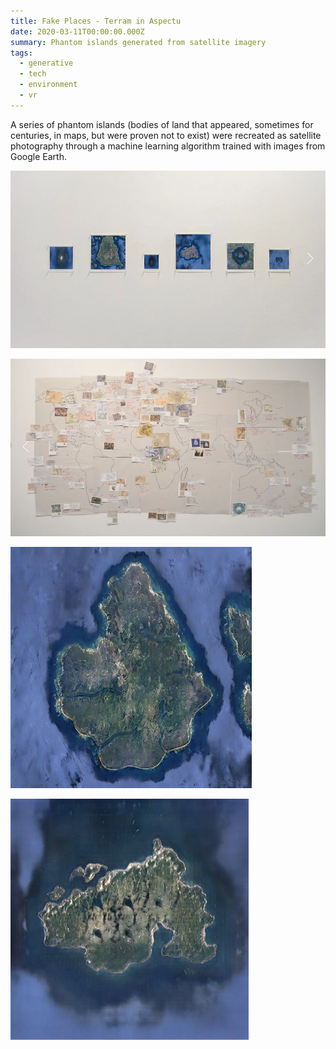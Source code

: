```yaml
---
title: Fake Places - Terram in Aspectu
date: 2020-03-11T00:00:00.000Z
summary: Phantom islands generated from satellite imagery
tags:
  - generative
  - tech
  - environment
  - vr
---
```

A series of phantom islands (bodies of land that appeared, sometimes for centuries, in maps, but were proven not to exist) were recreated as satellite photography through a machine learning algorithm trained with images from Google Earth.

![](/static/img/SCR-200308_131055.png)

![](/static/img/SCR-200308_130816.png)

![](/static/img/SCR-200308_131042.png)

![](/static/img/SCR-200308_131018.png)